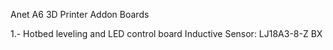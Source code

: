Anet A6 3D Printer Addon Boards


1.- Hotbed leveling and LED control board
    Inductive Sensor: LJ18A3-8-Z BX